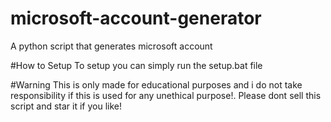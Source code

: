 # microsoft-account-generator
A python script that generates microsoft account 

#How to Setup
To setup you can simply run the setup.bat file

#Warning
This is only made for educational purposes and i do not take responsibility if this is used for any unethical purpose!.
Please dont sell this script and star it if you like!
